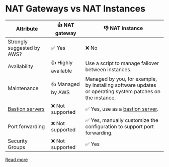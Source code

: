 # NAT Gateways vs NAT Instances

| Attribute                                                     | :+1: NAT gateway       | :-1: NAT instance                                                                                        |
|---------------------------------------------------------------|------------------------|----------------------------------------------------------------------------------------------------------|
| Strongly suggested by AWS?                                    | :white_check_mark: Yes | :x: No                                                                                                   |
| Availability                                                  | :+1: Highly available  | Use a script to manage failover between instances.                                                       |
| Maintenance                                                   | :+1: Managed by AWS    | Managed by you, for example, by installing software updates or operating system patches on the instance. |
| [Bastion servers](https://en.wikipedia.org/wiki/Bastion_host) | :x: Not supported      | :white_check_mark: Yes, use as a [bastion server](https://en.wikipedia.org/wiki/Bastion_host).           |
| Port forwarding                                               | :x: Not supported      | :white_check_mark: Yes, manually customize the configuration to support port forwarding.                 |
| Security Groups                                               | :x: Not supported      | :white_check_mark: Yes                                                                                   |

[Read more](https://docs.aws.amazon.com/vpc/latest/userguide/vpc-nat-comparison.html)